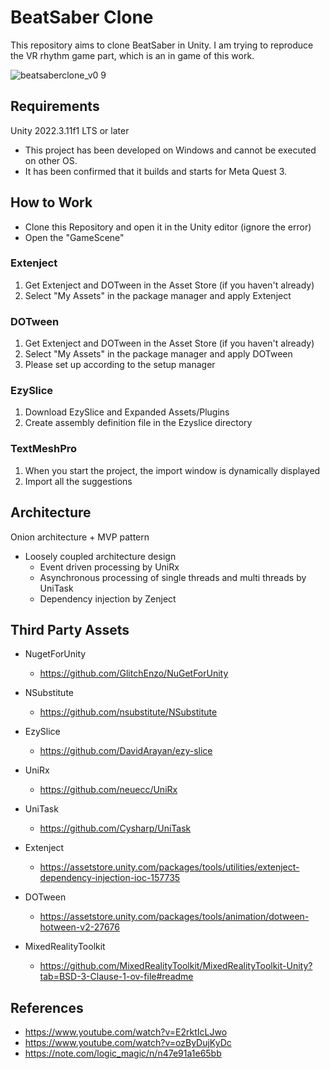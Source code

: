 # BeatSaber Clone

This repository aims to clone BeatSaber in Unity.
I am trying to reproduce the VR rhythm game part, which is an in game of this work.

![beatsaberclone_v0 9](https://github.com/user-attachments/assets/c74a6176-5843-4690-aff4-8963ba70ae58)

## Requirements

Unity 2022.3.11f1 LTS or later

- This project has been developed on Windows and cannot be executed on other OS.
- It has been confirmed that it builds and starts for Meta Quest 3.

## How to Work

- Clone this Repository and open it in the Unity editor (ignore the error)
- Open the "GameScene"

### Extenject

1. Get Extenject and DOTween in the Asset Store (if you haven't already)
2. Select "My Assets" in the package manager and apply Extenject

### DOTween

1. Get Extenject and DOTween in the Asset Store (if you haven't already)
2. Select "My Assets" in the package manager and apply DOTween
3. Please set up according to the setup manager

### EzySlice

1. Download EzySlice and Expanded Assets/Plugins
2. Create assembly definition file in the Ezyslice directory

### TextMeshPro

1. When you start the project, the import window is dynamically displayed
2. Import all the suggestions

## Architecture

Onion architecture + MVP pattern

- Loosely coupled architecture design
  - Event driven processing by UniRx
  - Asynchronous processing of single threads and multi threads by UniTask
  - Dependency injection by Zenject

## Third Party Assets

- NugetForUnity
  - <https://github.com/GlitchEnzo/NuGetForUnity>

- NSubstitute
  - <https://github.com/nsubstitute/NSubstitute>

- EzySlice
  - <https://github.com/DavidArayan/ezy-slice>

- UniRx
  - <https://github.com/neuecc/UniRx>

- UniTask
  - <https://github.com/Cysharp/UniTask>

- Extenject
  - <https://assetstore.unity.com/packages/tools/utilities/extenject-dependency-injection-ioc-157735>

- DOTween
  - <https://assetstore.unity.com/packages/tools/animation/dotween-hotween-v2-27676>

- MixedRealityToolkit
  - <https://github.com/MixedRealityToolkit/MixedRealityToolkit-Unity?tab=BSD-3-Clause-1-ov-file#readme>

## References

- <https://www.youtube.com/watch?v=E2rktIcLJwo>
- <https://www.youtube.com/watch?v=ozByDujKyDc>
- <https://note.com/logic_magic/n/n47e91a1e65bb>
